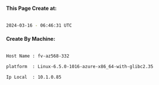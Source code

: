 
   
#### This Page Create at:

```bash

2024-03-16 - 06:46:31 UTC

```

#### Create By Machine:

```bash

Host Name : fv-az568-332

platform  : Linux-6.5.0-1016-azure-x86_64-with-glibc2.35

Ip Local  : 10.1.0.85

```

